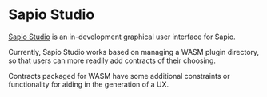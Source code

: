 # Sapio Studio

[Sapio Studio](https://github.com/sapio-lang/sapio-studio) is an in-development graphical user
interface for Sapio.

Currently, Sapio Studio works based on managing a WASM plugin directory, so that
users can more readily add contracts of their choosing.

Contracts packaged for WASM have some additional constraints or functionality
for aiding in the generation of a UX.